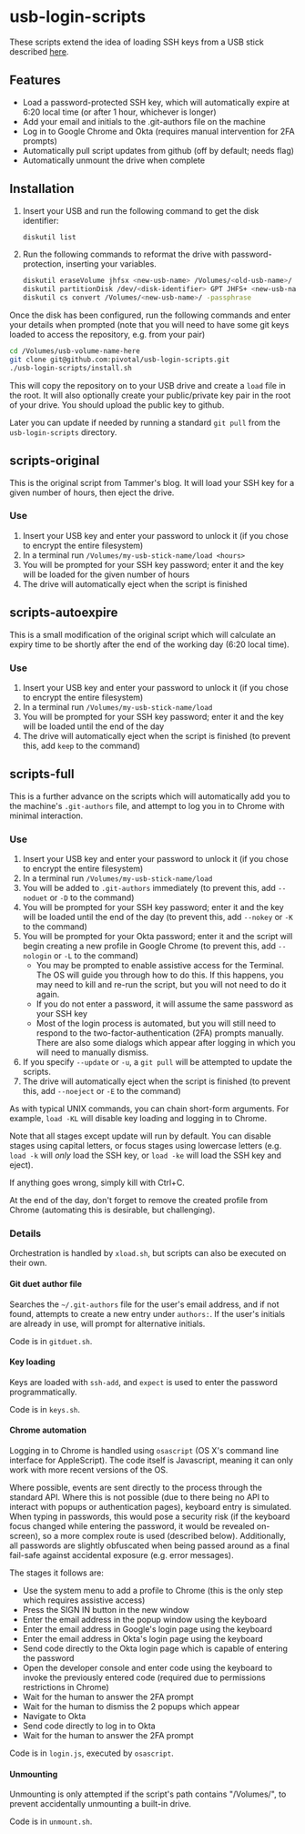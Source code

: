 # usb-login-scripts

These scripts extend the idea of loading SSH keys from a USB stick described
[here](http://tammersaleh.com/posts/building-an-encrypted-usb-drive-for-your-ssh-keys-in-os-x/).

## Features

* Load a password-protected SSH key, which will automatically expire at 6:20 local time
  (or after 1 hour, whichever is longer)
* Add your email and initials to the .git-authors file on the machine
* Log in to Google Chrome and Okta (requires manual intervention for 2FA prompts)
* Automatically pull script updates from github (off by default; needs flag)
* Automatically unmount the drive when complete

## Installation

1.  Insert your USB and run the following command to get the disk identifier:
    ```bash 
    diskutil list
    ```
1. Run the following commands to reformat the drive with password-protection,
   inserting your variables.

    ```bash 
    diskutil eraseVolume jhfsx <new-usb-name> /Volumes/<old-usb-name>/
    diskutil partitionDisk /dev/<disk-identifier> GPT JHFS+ <new-usb-name> 0b
    diskutil cs convert /Volumes/<new-usb-name>/ -passphrase
    ```

Once the disk has been configured, run the following commands and enter
your details when prompted (note that you will need to have some git keys loaded to
access the repository, e.g. from your pair)

```bash
cd /Volumes/usb-volume-name-here
git clone git@github.com:pivotal/usb-login-scripts.git
./usb-login-scripts/install.sh
```

This will copy the repository on to your USB drive and create a `load` file in the
root. It will also optionally create your public/private key pair in the root of
your drive. You should upload the public key to github.

Later you can update if needed by running a standard `git pull` from the
`usb-login-scripts` directory.

## scripts-original

This is the original script from Tammer's blog. It will load your SSH key for a given
number of hours, then eject the drive.

### Use

1. Insert your USB key and enter your password to unlock it (if you chose to encrypt
the entire filesystem)
1. In a terminal run `/Volumes/my-usb-stick-name/load <hours>`
1. You will be prompted for your SSH key password; enter it and the key will be loaded
   for the given number of hours
1. The drive will automatically eject when the script is finished

## scripts-autoexpire

This is a small modification of the original script which will calculate an expiry
time to be shortly after the end of the working day (6:20 local time).

### Use

1. Insert your USB key and enter your password to unlock it (if you chose to encrypt
the entire filesystem)
1. In a terminal run `/Volumes/my-usb-stick-name/load`
1. You will be prompted for your SSH key password; enter it and the key will be loaded
   until the end of the day
1. The drive will automatically eject when the script is finished (to prevent this,
   add `keep` to the command)

## scripts-full

This is a further advance on the scripts which will automatically add you to the
machine's `.git-authors` file, and attempt to log you in to Chrome with minimal
interaction.

### Use

1. Insert your USB key and enter your password to unlock it (if you chose to encrypt
the entire filesystem)
1. In a terminal run `/Volumes/my-usb-stick-name/load`
1. You will be added to `.git-authors` immediately (to prevent this, add `--noduet` or
   `-D` to the command)
1. You will be prompted for your SSH key password; enter it and the key will be loaded
   until the end of the day (to prevent this, add `--nokey` or `-K` to the command)
1. You will be prompted for your Okta password; enter it and the script will begin
   creating a new profile in Google Chrome (to prevent this, add `--nologin` or `-L` to
   the command)
   * You may be prompted to enable assistive access for the Terminal. The OS will guide
     you through how to do this. If this happens, you may need to kill and re-run the
     script, but you will not need to do it again.
   * If you do not enter a password, it will assume the same password as your SSH key
   * Most of the login process is automated, but you will still need to respond to the
     two-factor-authentication (2FA) prompts manually. There are also some dialogs which
     appear after logging in which you will need to manually dismiss.
1. If you specify `--update` or `-u`, a `git pull` will be attempted to update the
   scripts.
1. The drive will automatically eject when the script is finished (to prevent this, add
   `--noeject` or `-E` to the command)

As with typical UNIX commands, you can chain short-form arguments. For example,
`load -KL` will disable key loading and logging in to Chrome.

Note that all stages except update will run by default. You can disable stages using
capital letters, or focus stages using lowercase letters (e.g. `load -k` will *only* load
the SSH key, or `load -ke` will load the SSH key and eject).

If anything goes wrong, simply kill with Ctrl+C.

At the end of the day, don't forget to remove the created profile from Chrome (automating
this is desirable, but challenging).

### Details

Orchestration is handled by `xload.sh`, but scripts can also be executed on their own.

#### Git duet author file

Searches the `~/.git-authors` file for the user's email address, and if not found,
attempts to create a new entry under `authors:`. If the user's initials are already in
use, will prompt for alternative initials.

Code is in `gitduet.sh`.

#### Key loading

Keys are loaded with `ssh-add`, and `expect` is used to enter the password
programmatically.

Code is in `keys.sh`.

#### Chrome automation

Logging in to Chrome is handled using `osascript` (OS X's command line interface for
AppleScript). The code itself is Javascript, meaning it can only work with more recent
versions of the OS.

Where possible, events are sent directly to the process through the standard API. Where
this is not possible (due to there being no API to interact with popups or authentication
pages), keyboard entry is simulated. When typing in passwords, this would pose a security
risk (if the keyboard focus changed while entering the password, it would be revealed on-
screen), so a more complex route is used (described below). Additionally, all passwords
are slightly obfuscated when being passed around as a final fail-safe against accidental
exposure (e.g. error messages).

The stages it follows are:

* Use the system menu to add a profile to Chrome (this is the only step which requires
  assistive access)
* Press the SIGN IN button in the new window
* Enter the email address in the popup window using the keyboard
* Enter the email address in Google's login page using the keyboard
* Enter the email address in Okta's login page using the keyboard
* Send code directly to the Okta login page which is capable of entering the password
* Open the developer console and enter code using the keyboard to invoke the previously
  entered code (required due to permissions restrictions in Chrome)
* Wait for the human to answer the 2FA prompt
* Wait for the human to dismiss the 2 popups which appear
* Navigate to Okta
* Send code directly to log in to Okta
* Wait for the human to answer the 2FA prompt

Code is in `login.js`, executed by `osascript`.

#### Unmounting

Unmounting is only attempted if the script's path contains "/Volumes/", to prevent
accidentally unmounting a built-in drive.

Code is in `unmount.sh`.
